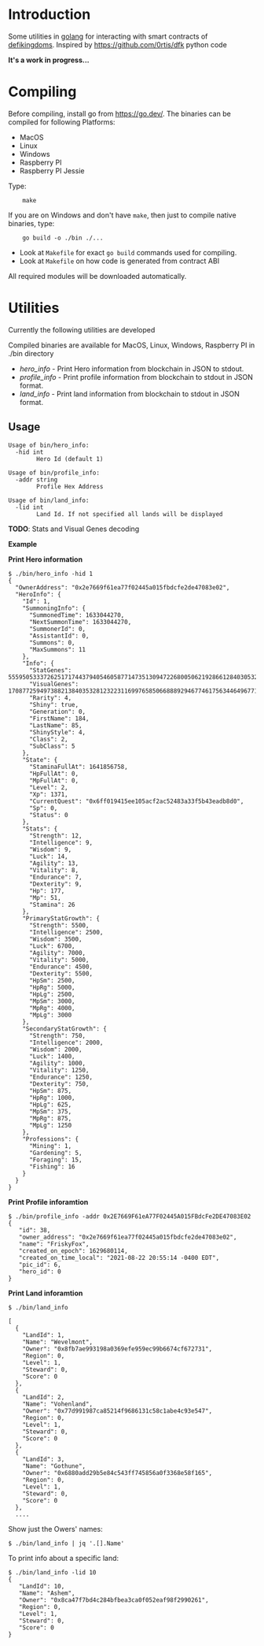 # Introduction

Some utilities in [golang](https://go.dev) for interacting with smart contracts of [defikingdoms](https://defikingdoms.com/). Inspired by https://github.com/0rtis/dfk python code

**It's a work in progress...**

# Compiling

Before compiling, install go from https://go.dev/. The binaries can be compiled for following Platforms:

- MacOS
- Linux
- Windows
- Raspberry PI
- Raspberry PI Jessie

Type:

```
    make
```

If you are on Windows and don't have `make`, then just to compile native binaries, type:

```
    go build -o ./bin ./...
```

- Look at `Makefile` for exact `go build` commands used for compiling.
- Look at `Makefile` on how code is generated from contract ABI

All required modules will be downloaded automatically.

# Utilities

Currently the following utilities are developed

Compiled binaries are available for MacOS, Linux, Windows, Raspberry PI in ./bin directory

- _hero_info_ - Print Hero information from blockchain in JSON to stdout.
- _profile_info_ - Print profile information from blockchain to stdout in JSON format.
- _land_info_ - Print land information from blockchain to stdout in JSON format.

## Usage

```
Usage of bin/hero_info:
  -hid int
    	Hero Id (default 1)
```

```
Usage of bin/profile_info:
  -addr string
    	Profile Hex Address
```

```
Usage of bin/land_info:
  -lid int
    	Land Id. If not specified all lands will be displayed
```

**TODO**: Stats and Visual Genes decoding

**Example**

**Print Hero information**

```
$ ./bin/hero_info -hid 1
{
  "OwnerAddress": "0x2e7669f61ea77f02445a015fbdcfe2de47083e02",
  "HeroInfo": {
    "Id": 1,
    "SummoningInfo": {
      "SummonedTime": 1633044270,
      "NextSummonTime": 1633044270,
      "SummonerId": 0,
      "AssistantId": 0,
      "Summons": 0,
      "MaxSummons": 11
    },
    "Info": {
      "StatGenes": 55595053337262517174437940546058771473513094722680050621928661284030532,
      "VisualGenes": 170877259497388213840353281232231169976585066888929467746175634464967719,
      "Rarity": 4,
      "Shiny": true,
      "Generation": 0,
      "FirstName": 184,
      "LastName": 85,
      "ShinyStyle": 4,
      "Class": 2,
      "SubClass": 5
    },
    "State": {
      "StaminaFullAt": 1641856758,
      "HpFullAt": 0,
      "MpFullAt": 0,
      "Level": 2,
      "Xp": 1371,
      "CurrentQuest": "0x6ff019415ee105acf2ac52483a33f5b43eadb8d0",
      "Sp": 0,
      "Status": 0
    },
    "Stats": {
      "Strength": 12,
      "Intelligence": 9,
      "Wisdom": 9,
      "Luck": 14,
      "Agility": 13,
      "Vitality": 8,
      "Endurance": 7,
      "Dexterity": 9,
      "Hp": 177,
      "Mp": 51,
      "Stamina": 26
    },
    "PrimaryStatGrowth": {
      "Strength": 5500,
      "Intelligence": 2500,
      "Wisdom": 3500,
      "Luck": 6700,
      "Agility": 7000,
      "Vitality": 5000,
      "Endurance": 4500,
      "Dexterity": 5500,
      "HpSm": 2500,
      "HpRg": 5000,
      "HpLg": 2500,
      "MpSm": 3000,
      "MpRg": 4000,
      "MpLg": 3000
    },
    "SecondaryStatGrowth": {
      "Strength": 750,
      "Intelligence": 2000,
      "Wisdom": 2000,
      "Luck": 1400,
      "Agility": 1000,
      "Vitality": 1250,
      "Endurance": 1250,
      "Dexterity": 750,
      "HpSm": 875,
      "HpRg": 1000,
      "HpLg": 625,
      "MpSm": 375,
      "MpRg": 875,
      "MpLg": 1250
    },
    "Professions": {
      "Mining": 1,
      "Gardening": 5,
      "Foraging": 15,
      "Fishing": 16
    }
  }
}
```

**Print Profile inforamtion**

```
$ ./bin/profile_info -addr 0x2E7669F61eA77F02445A015FBdcFe2DE47083E02
{
   "id": 38,
   "owner_address": "0x2e7669f61ea77f02445a015fbdcfe2de47083e02",
   "name": "FriskyFox",
   "created_on_epoch": 1629680114,
   "created_on_time_local": "2021-08-22 20:55:14 -0400 EDT",
   "pic_id": 6,
   "hero_id": 0
}
```

**Print Land inforamtion**

```
$ ./bin/land_info
```

```
[
  {
    "LandId": 1,
    "Name": "Wevelmont",
    "Owner": "0x8fb7ae993198a0369efe959ec99b6674cf672731",
    "Region": 0,
    "Level": 1,
    "Steward": 0,
    "Score": 0
  },
  {
    "LandId": 2,
    "Name": "Vohenland",
    "Owner": "0x77d991987ca85214f9686131c58c1abe4c93e547",
    "Region": 0,
    "Level": 1,
    "Steward": 0,
    "Score": 0
  },
  {
    "LandId": 3,
    "Name": "Gothune",
    "Owner": "0x6880add29b5e84c543ff745856a0f3368e58f165",
    "Region": 0,
    "Level": 1,
    "Steward": 0,
    "Score": 0
  },
  ....
```

Show just the Owers' names:

```
$ ./bin/land_info | jq '.[].Name'
```

To print info about a specific land:

```
$ ./bin/land_info -lid 10
{
   "LandId": 10,
   "Name": "Ashem",
   "Owner": "0x8ca47f7bd4c284bfbea3ca0f052eaf98f2990261",
   "Region": 0,
   "Level": 1,
   "Steward": 0,
   "Score": 0
}
```
